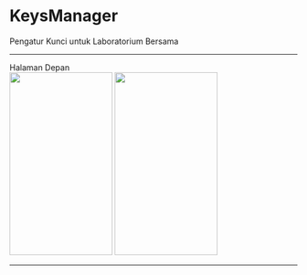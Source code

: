 # KeysManager
Pengatur Kunci untuk Laboratorium Bersama
<hr>

Halaman Depan 
<br>
<img border="0" data-original-height="1600" data-original-width="900" height="320" src="https://4.bp.blogspot.com/-shK38Buo340/WWMMBG2pekI/AAAAAAAAAsQ/1qgAq0TDPtopQdETedm2KZykihNoPUGbgCPcBGAYYCw/s320/Screenshot_1499663225.png" width="180" />
<img border="0" data-original-height="1600" data-original-width="900" height="320" src="https://2.bp.blogspot.com/-Dtc18edRUQo/WWMMA-e0LJI/AAAAAAAAAsI/Gi0xm8EIX0EjSxJ4tVHiLYayx29VUxtugCPcBGAYYCw/s320/Screenshot_1499663314.png" width="180" />
<br>
<hr>
